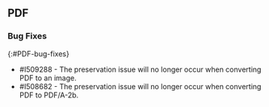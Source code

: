 ## PDF

### Bug Fixes 
{:#PDF-bug-fixes} 

* \#I509288 - The preservation issue will no longer occur when converting PDF to an image.
* \#I508682 - The preservation issue will no longer occur when converting PDF to PDF/A-2b.
